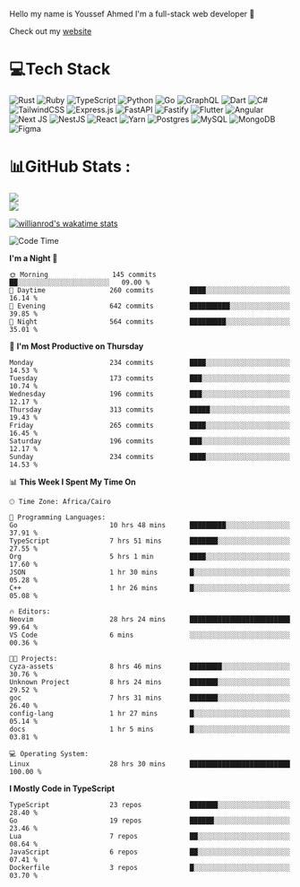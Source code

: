 Hello my name is Youssef Ahmed I'm a full-stack web developer 👋

Check out my [website](https://youssefahmed.vercel.app)
 
# 💻Tech Stack

![Rust](https://img.shields.io/badge/rust-%23000000.svg?style=for-the-badge&logo=rust&logoColor=white) ![Ruby](https://img.shields.io/badge/ruby-%23CC342D.svg?style=for-the-badge&logo=ruby&logoColor=white) ![TypeScript](https://img.shields.io/badge/typescript-%23007ACC.svg?style=for-the-badge&logo=typescript&logoColor=white) ![Python](https://img.shields.io/badge/python-3670A0?style=for-the-badge&logo=python&logoColor=ffdd54) ![Go](https://img.shields.io/badge/go-%2300ADD8.svg?style=for-the-badge&logo=go&logoColor=white) ![GraphQL](https://img.shields.io/badge/-GraphQL-E10098?style=for-the-badge&logo=graphql&logoColor=white) ![Dart](https://img.shields.io/badge/dart-%230175C2.svg?style=for-the-badge&logo=dart&logoColor=white) ![C#](https://img.shields.io/badge/c%23-%23239120.svg?style=for-the-badge&logo=c-sharp&logoColor=white) ![TailwindCSS](https://img.shields.io/badge/tailwindcss-%2338B2AC.svg?style=for-the-badge&logo=tailwind-css&logoColor=white) ![Express.js](https://img.shields.io/badge/express.js-%23404d59.svg?style=for-the-badge&logo=express&logoColor=%2361DAFB) ![FastAPI](https://img.shields.io/badge/FastAPI-005571?style=for-the-badge&logo=fastapi) ![Fastify](https://img.shields.io/badge/fastify-%23000000.svg?style=for-the-badge&logo=fastify&logoColor=white) ![Flutter](https://img.shields.io/badge/Flutter-%2302569B.svg?style=for-the-badge&logo=Flutter&logoColor=white) ![Angular](https://img.shields.io/badge/angular-%23DD0031.svg?style=for-the-badge&logo=angular&logoColor=white) ![Next JS](https://img.shields.io/badge/Next-black?style=for-the-badge&logo=next.js&logoColor=white) ![NestJS](https://img.shields.io/badge/nestjs-%23E0234E.svg?style=for-the-badge&logo=nestjs&logoColor=white) ![React](https://img.shields.io/badge/react-%2320232a.svg?style=for-the-badge&logo=react&logoColor=%2361DAFB) ![Yarn](https://img.shields.io/badge/yarn-%232C8EBB.svg?style=for-the-badge&logo=yarn&logoColor=white) ![Postgres](https://img.shields.io/badge/postgres-%23316192.svg?style=for-the-badge&logo=postgresql&logoColor=white) ![MySQL](https://img.shields.io/badge/mysql-%2300f.svg?style=for-the-badge&logo=mysql&logoColor=white) ![MongoDB](https://img.shields.io/badge/MongoDB-%234ea94b.svg?style=for-the-badge&logo=mongodb&logoColor=white)     ![Figma](https://img.shields.io/badge/figma-%23F24E1E.svg?style=for-the-badge&logo=figma&logoColor=white)

# 📊GitHub Stats :

![](https://github-readme-stats.vercel.app/api?username=joetifa2003&theme=tokyonight&hide_border=false&include_all_commits=false&count_private=false)<br/>
![](https://github-readme-streak-stats.herokuapp.com/?user=joetifa2003&theme=tokyonight&hide_border=false)<br/>

[![willianrod's wakatime stats](https://github-readme-stats.vercel.app/api/wakatime?username=joetifa2003&layout=compact)](https://github.com/anuraghazra/github-readme-stats)
<!--START_SECTION:waka-->
![Code Time](http://img.shields.io/badge/Code%20Time-2%2C571%20hrs%2013%20mins-blue)

**I'm a Night 🦉** 

```text
🌞 Morning                145 commits         ██░░░░░░░░░░░░░░░░░░░░░░░   09.00 % 
🌆 Daytime                260 commits         ████░░░░░░░░░░░░░░░░░░░░░   16.14 % 
🌃 Evening                642 commits         ██████████░░░░░░░░░░░░░░░   39.85 % 
🌙 Night                  564 commits         █████████░░░░░░░░░░░░░░░░   35.01 % 
```
📅 **I'm Most Productive on Thursday** 

```text
Monday                   234 commits         ████░░░░░░░░░░░░░░░░░░░░░   14.53 % 
Tuesday                  173 commits         ███░░░░░░░░░░░░░░░░░░░░░░   10.74 % 
Wednesday                196 commits         ███░░░░░░░░░░░░░░░░░░░░░░   12.17 % 
Thursday                 313 commits         █████░░░░░░░░░░░░░░░░░░░░   19.43 % 
Friday                   265 commits         ████░░░░░░░░░░░░░░░░░░░░░   16.45 % 
Saturday                 196 commits         ███░░░░░░░░░░░░░░░░░░░░░░   12.17 % 
Sunday                   234 commits         ████░░░░░░░░░░░░░░░░░░░░░   14.53 % 
```


📊 **This Week I Spent My Time On** 

```text
🕑︎ Time Zone: Africa/Cairo

💬 Programming Languages: 
Go                       10 hrs 48 mins      █████████░░░░░░░░░░░░░░░░   37.91 % 
TypeScript               7 hrs 51 mins       ███████░░░░░░░░░░░░░░░░░░   27.55 % 
Org                      5 hrs 1 min         ████░░░░░░░░░░░░░░░░░░░░░   17.60 % 
JSON                     1 hr 30 mins        █░░░░░░░░░░░░░░░░░░░░░░░░   05.28 % 
C++                      1 hr 26 mins        █░░░░░░░░░░░░░░░░░░░░░░░░   05.08 % 

🔥 Editors: 
Neovim                   28 hrs 24 mins      █████████████████████████   99.64 % 
VS Code                  6 mins              ░░░░░░░░░░░░░░░░░░░░░░░░░   00.36 % 

🐱‍💻 Projects: 
cyza-assets              8 hrs 46 mins       ████████░░░░░░░░░░░░░░░░░   30.76 % 
Unknown Project          8 hrs 24 mins       ███████░░░░░░░░░░░░░░░░░░   29.52 % 
goc                      7 hrs 31 mins       ███████░░░░░░░░░░░░░░░░░░   26.40 % 
config-lang              1 hr 27 mins        █░░░░░░░░░░░░░░░░░░░░░░░░   05.14 % 
docs                     1 hr 5 mins         █░░░░░░░░░░░░░░░░░░░░░░░░   03.81 % 

💻 Operating System: 
Linux                    28 hrs 30 mins      █████████████████████████   100.00 % 
```

**I Mostly Code in TypeScript** 

```text
TypeScript               23 repos            ███████░░░░░░░░░░░░░░░░░░   28.40 % 
Go                       19 repos            ██████░░░░░░░░░░░░░░░░░░░   23.46 % 
Lua                      7 repos             ██░░░░░░░░░░░░░░░░░░░░░░░   08.64 % 
JavaScript               6 repos             ██░░░░░░░░░░░░░░░░░░░░░░░   07.41 % 
Dockerfile               3 repos             █░░░░░░░░░░░░░░░░░░░░░░░░   03.70 % 
```




<!--END_SECTION:waka-->
